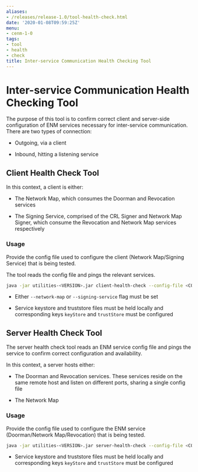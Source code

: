 ```yaml
---
aliases:
- /releases/release-1.0/tool-health-check.html
date: '2020-01-08T09:59:25Z'
menu:
- cenm-1-0
tags:
- tool
- health
- check
title: Inter-service Communication Health Checking Tool
---
```



# Inter-service Communication Health Checking Tool

The purpose of this tool is to confirm correct client and server-side configuration of ENM services necessary for
            inter-service communication. There are two types of connection:


* Outgoing, via a client


* Inbound, hitting a listening service



## Client Health Check Tool

In this context, a client is either:


* The Network Map, which consumes the Doorman and Revocation services


* The Signing Service, comprised of the CRL Signer and Network Map Signer, which consume the Revocation and Network Map services respectively



### Usage

Provide the config file used to configure the client (Network Map/Signing Service) that is being tested.

The tool reads the config file and pings the relevant services.

```bash
java -jar utilities-<VERSION>.jar client-health-check --config-file <CONFIG_FILE>
```

* Either `--network-map` or `--signing-service` flag must be set


* Service keystore and truststore files must be held locally and corresponding keys `keyStore` and `trustStore` must be configured



## Server Health Check Tool

The server health check tool reads an ENM service config file and pings the service to confirm correct configuration and availability.

In this context, a server hosts either:


* The Doorman and Revocation services. These services reside on the same remote host and listen on different ports, sharing a single config file


* The Network Map



### Usage

Provide the config file used to configure the ENM service (Doorman/Network Map/Revocation) that is being tested.

```bash
java -jar utilities-<VERSION>.jar server-health-check --config-file <CONFIG_FILE>
```

* Service keystore and truststore files must be held locally and corresponding keys `keyStore` and `trustStore` must be configured



